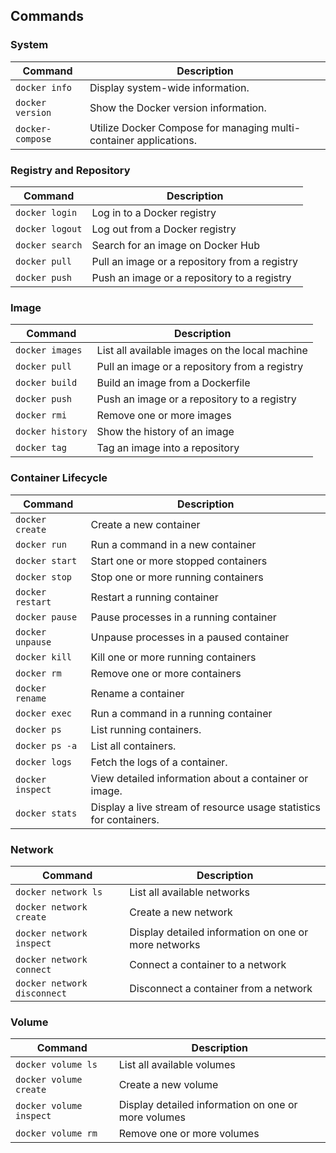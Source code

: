 ## Commands

### System

| Command          | Description                                                       |
| ---------------- | ----------------------------------------------------------------- |
| `docker info`    | Display system-wide information.                                  |
| `docker version` | Show the Docker version information.                              |
| `docker-compose` | Utilize Docker Compose for managing multi-container applications. |

### Registry and Repository

| Command         | Description                                   |
| --------------- | --------------------------------------------- |
| `docker login`  | Log in to a Docker registry                   |
| `docker logout` | Log out from a Docker registry                |
| `docker search` | Search for an image on Docker Hub             |
| `docker pull`   | Pull an image or a repository from a registry |
| `docker push`   | Push an image or a repository to a registry   |

### Image

| Command          | Description                                    |
| ---------------- | ---------------------------------------------- |
| `docker images`  | List all available images on the local machine |
| `docker pull`    | Pull an image or a repository from a registry  |
| `docker build`   | Build an image from a Dockerfile               |
| `docker push`    | Push an image or a repository to a registry    |
| `docker rmi`     | Remove one or more images                      |
| `docker history` | Show the history of an image                   |
| `docker tag`     | Tag an image into a repository                 |

### Container Lifecycle

| Command          | Description                                                        |
| ---------------- | ------------------------------------------------------------------ |
| `docker create`  | Create a new container                                             |
| `docker run`     | Run a command in a new container                                   |
| `docker start`   | Start one or more stopped containers                               |
| `docker stop`    | Stop one or more running containers                                |
| `docker restart` | Restart a running container                                        |
| `docker pause`   | Pause processes in a running container                             |
| `docker unpause` | Unpause processes in a paused container                            |
| `docker kill`    | Kill one or more running containers                                |
| `docker rm`      | Remove one or more containers                                      |
| `docker rename`  | Rename a container                                                 |
| `docker exec`    | Run a command in a running container                               |
| `docker ps`      | List running containers.                                           |
| `docker ps -a`   | List all containers.                                               |
| `docker logs`    | Fetch the logs of a container.                                     |
| `docker inspect` | View detailed information about a container or image.              |
| `docker stats`   | Display a live stream of resource usage statistics for containers. |


### Network

| Command                     | Description                                          |
| --------------------------- | ---------------------------------------------------- |
| `docker network ls`         | List all available networks                          |
| `docker network create`     | Create a new network                                 |
| `docker network inspect`    | Display detailed information on one or more networks |
| `docker network connect`    | Connect a container to a network                     |
| `docker network disconnect` | Disconnect a container from a network                |

### Volume

| Command                 | Description                                         |
| ----------------------- | --------------------------------------------------- |
| `docker volume ls`      | List all available volumes                          |
| `docker volume create`  | Create a new volume                                 |
| `docker volume inspect` | Display detailed information on one or more volumes |
| `docker volume rm`      | Remove one or more volumes                          |